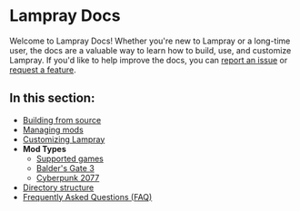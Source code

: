 # Lampray Docs

Welcome to Lampray Docs! Whether you're new to Lampray or a long-time user, the docs are a valuable way to learn how to build, use, and customize Lampray. If you'd like to help improve the docs, you can [report an issue](https://github.com/CHollingworth/Lampray/issues/new?assignees=&labels=bug&projects=&template=-game--bug-report.md&title=) or [request a feature](https://github.com/CHollingworth/Lampray/issues/new?assignees=&labels=enhancement&projects=&template=feature_request.md&title=).

## In this section:

- [Building from source](./building-from-source.md)
- [Managing mods](./managing-mods.md)
- [Customizing Lampray](./customizing-lampray.md)
- **Mod Types**
  - [Supported games](./mod-types/supported-games.md) 
  - [Balder's Gate 3](mod-types/baldurs-gate-3.md)
  - [Cyberpunk 2077](./mod-types/cyberpunk-2077.md)
- [Directory structure](directory-structure.md)
- [Frequently Asked Questions (FAQ)](./frequently-asked-questions.md)
